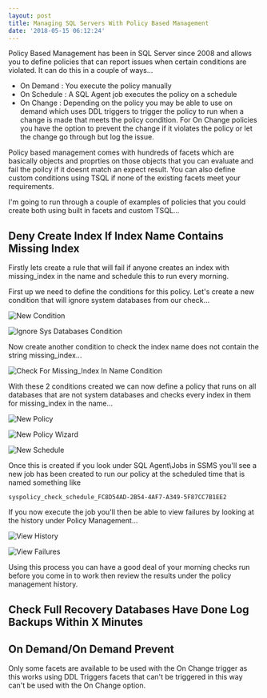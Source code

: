 ```yaml
---
layout: post
title: Managing SQL Servers With Policy Based Management
date: '2018-05-15 06:12:24'
---
```

Policy Based Management has been in SQL Server since 2008 and allows you to define policies that can report issues when certain conditions are violated. It can do this in a couple of ways...

- On Demand : You execute the policy manually
- On Schedule : A SQL Agent job executes the policy on a schedule
- On Change : Depending on the policy you may be able to use on demand which uses DDL triggers to trigger the policy to run when a change is made that meets the policy condition. For On Change policies you have the option to prevent the change if it violates the policy or let the change go through but log the issue. 

Policy based management comes with hundreds of facets which are basically objects and proprties on those objects that you can evaluate and fail the poilcy if it doesnt match an expect result. You can also define custom conditions using TSQL if none of the existing facets meet your requirements.

I'm going to run through a couple of examples of policies that you could create both using built in facets and custom TSQL...

## Deny Create Index If Index Name Contains Missing Index ##
Firstly lets create a rule that will fail if anyone creates an index with missing_index in the name and schedule this to run every morning.

First up we need to define the conditions for this policy. Let's create a new condition that will ignore system databases from our check...

![New Condition]({{site.url}}/content/images/2018-policy-based-management/new-condition.png)

![Ignore Sys Databases Condition]({{site.url}}/content/images/2018-policy-based-management/ignore-system-databases.PNG)

Now create another condition to check the index name does not contain the string missing_index...

![Check For Missing_Index In Name Condition]({{site.url}}/content/images/2018-policy-based-management/new-condition-wizard.PNG)

With these 2 conditions created we can now define a policy that runs on all databases that are not system databases and checks every index in them for missing_index in the name...

![New Policy]({{site.url}}/content/images/2018-policy-based-management/new-policy.png)

![New Policy Wizard]({{site.url}}/content/images/2018-policy-based-management/new-policy-wizard.PNG)

![New Schedule]({{site.url}}/content/images/2018-policy-based-management/new-schedule.PNG)

Once this is created if you look under SQL Agent\Jobs in SSMS you'll see a new job has been created to run our policy at the scheduled time that is named something like

    syspolicy_check_schedule_FC8D54AD-2B54-4AF7-A349-5F87CC7B1EE2

If you now execute the job you'll then be able to view failures by looking at the history under Policy Management...

![View History]({{site.url}}/content/images/2018-policy-based-management/view-history.png)

![View Failures]({{site.url}}/content/images/2018-policy-based-management/failures.PNG)

Using this process you can have a good deal of your morning checks run before you come in to work then review the results under the policy management history.

## Check Full Recovery Databases Have Done Log Backups Within X Minutes ##

## On Demand/On Demand Prevent ##
Only some facets are available to be used with the On Change trigger as this works using DDL Triggers facets that can't be triggered in this way can't be used with the On Change option.
